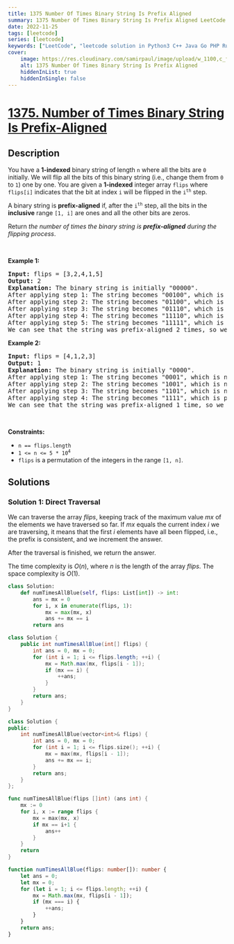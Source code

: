 ```yaml
---
title: 1375 Number Of Times Binary String Is Prefix Aligned
summary: 1375 Number Of Times Binary String Is Prefix Aligned LeetCode Solution Explained
date: 2022-11-25
tags: [leetcode]
series: [leetcode]
keywords: ["LeetCode", "leetcode solution in Python3 C++ Java Go PHP Ruby Swift TypeScript Rust C# JavaScript C", "1375 Number Of Times Binary String Is Prefix Aligned LeetCode Solution Explained in all languages"]
cover:
    image: https://res.cloudinary.com/samirpaul/image/upload/w_1100,c_fit,co_rgb:FFFFFF,l_text:Arial_75_bold:1375 Number Of Times Binary String Is Prefix Aligned - Solution Explained/problem-solving.webp
    alt: 1375 Number Of Times Binary String Is Prefix Aligned
    hiddenInList: true
    hiddenInSingle: false
---
```



# [1375. Number of Times Binary String Is Prefix-Aligned](https://leetcode.com/problems/number-of-times-binary-string-is-prefix-aligned)


## Description

<p>You have a <strong>1-indexed</strong> binary string of length <code>n</code> where all the bits are <code>0</code> initially. We will flip all the bits of this binary string (i.e., change them from <code>0</code> to <code>1</code>) one by one. You are given a <strong>1-indexed</strong> integer array <code>flips</code> where <code>flips[i]</code> indicates that the bit at index <code>i</code> will be flipped in the <code>i<sup>th</sup></code> step.</p>

<p>A binary string is <strong>prefix-aligned</strong> if, after the <code>i<sup>th</sup></code> step, all the bits in the <strong>inclusive</strong> range <code>[1, i]</code> are ones and all the other bits are zeros.</p>

<p>Return <em>the number of times the binary string is <strong>prefix-aligned</strong> during the flipping process</em>.</p>

<p>&nbsp;</p>
<p><strong class="example">Example 1:</strong></p>

<pre>
<strong>Input:</strong> flips = [3,2,4,1,5]
<strong>Output:</strong> 2
<strong>Explanation:</strong> The binary string is initially &quot;00000&quot;.
After applying step 1: The string becomes &quot;00100&quot;, which is not prefix-aligned.
After applying step 2: The string becomes &quot;01100&quot;, which is not prefix-aligned.
After applying step 3: The string becomes &quot;01110&quot;, which is not prefix-aligned.
After applying step 4: The string becomes &quot;11110&quot;, which is prefix-aligned.
After applying step 5: The string becomes &quot;11111&quot;, which is prefix-aligned.
We can see that the string was prefix-aligned 2 times, so we return 2.
</pre>

<p><strong class="example">Example 2:</strong></p>

<pre>
<strong>Input:</strong> flips = [4,1,2,3]
<strong>Output:</strong> 1
<strong>Explanation:</strong> The binary string is initially &quot;0000&quot;.
After applying step 1: The string becomes &quot;0001&quot;, which is not prefix-aligned.
After applying step 2: The string becomes &quot;1001&quot;, which is not prefix-aligned.
After applying step 3: The string becomes &quot;1101&quot;, which is not prefix-aligned.
After applying step 4: The string becomes &quot;1111&quot;, which is prefix-aligned.
We can see that the string was prefix-aligned 1 time, so we return 1.
</pre>

<p>&nbsp;</p>
<p><strong>Constraints:</strong></p>

<ul>
	<li><code>n == flips.length</code></li>
	<li><code>1 &lt;= n &lt;= 5 * 10<sup>4</sup></code></li>
	<li><code>flips</code> is a permutation of the integers in the range <code>[1, n]</code>.</li>
</ul>

## Solutions

### Solution 1: Direct Traversal

We can traverse the array $flips$, keeping track of the maximum value $mx$ of the elements we have traversed so far. If $mx$ equals the current index $i$ we are traversing, it means that the first $i$ elements have all been flipped, i.e., the prefix is consistent, and we increment the answer.

After the traversal is finished, we return the answer.

The time complexity is $O(n)$, where $n$ is the length of the array $flips$. The space complexity is $O(1)$.

<!-- tabs:start -->

```python
class Solution:
    def numTimesAllBlue(self, flips: List[int]) -> int:
        ans = mx = 0
        for i, x in enumerate(flips, 1):
            mx = max(mx, x)
            ans += mx == i
        return ans
```

```java
class Solution {
    public int numTimesAllBlue(int[] flips) {
        int ans = 0, mx = 0;
        for (int i = 1; i <= flips.length; ++i) {
            mx = Math.max(mx, flips[i - 1]);
            if (mx == i) {
                ++ans;
            }
        }
        return ans;
    }
}
```

```cpp
class Solution {
public:
    int numTimesAllBlue(vector<int>& flips) {
        int ans = 0, mx = 0;
        for (int i = 1; i <= flips.size(); ++i) {
            mx = max(mx, flips[i - 1]);
            ans += mx == i;
        }
        return ans;
    }
};
```

```go
func numTimesAllBlue(flips []int) (ans int) {
	mx := 0
	for i, x := range flips {
		mx = max(mx, x)
		if mx == i+1 {
			ans++
		}
	}
	return
}
```

```ts
function numTimesAllBlue(flips: number[]): number {
    let ans = 0;
    let mx = 0;
    for (let i = 1; i <= flips.length; ++i) {
        mx = Math.max(mx, flips[i - 1]);
        if (mx === i) {
            ++ans;
        }
    }
    return ans;
}
```

<!-- tabs:end -->

<!-- end -->

